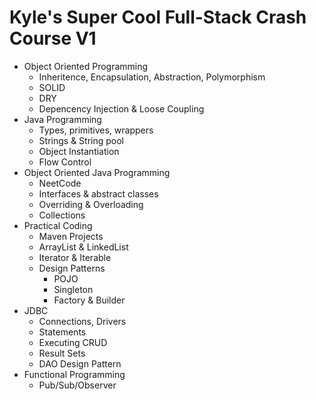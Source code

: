 # Kyle's Super Cool Full-Stack Crash Course V1


 - Object Oriented Programming
   - Inheritence, Encapsulation, Abstraction, Polymorphism
   - SOLID
   - DRY
   - Depencency Injection & Loose Coupling
 - Java Programming
   - Types, primitives, wrappers
   - Strings & String pool
   - Object Instantiation
   - Flow Control
 - Object Oriented Java Programming
   - NeetCode
   - Interfaces & abstract classes
   - Overriding & Overloading
   - Collections
 - Practical Coding
   - Maven Projects
   - ArrayList & LinkedList
   - Iterator & Iterable
   - Design Patterns
     - POJO
     - Singleton
     - Factory & Builder
 - JDBC
   - Connections, Drivers
   - Statements
   - Executing CRUD
   - Result Sets
   - DAO Design Pattern
 - Functional Programming
   - Pub/Sub/Observer
